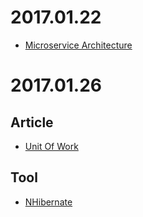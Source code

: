 # 2017.01.22

- [Microservice Architecture](http://microservices.io/index.html)

# 2017.01.26

## Article
- [Unit Of Work](https://martinfowler.com/eaaCatalog/unitOfWork.html)

## Tool
- [NHibernate](http://hibernate.org/nhibernate.html)


